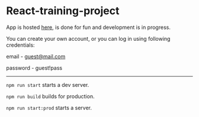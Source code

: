 # React-training-project
App is hosted [here](https://pwm-credentials.herokuapp.com/), is done for fun and development is in progress.

You can create your own account, or you can log in using following credentials:

email - guest@mail.com

password - guest!pass

***

``` npm run start ``` starts a dev server.

``` npm run build ``` builds for production.

``` npm run start:prod ``` starts a server.
